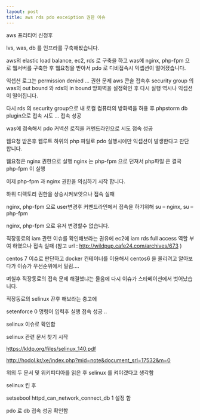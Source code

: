 ```yaml
---
layout: post
title: aws rds pdo exceiption 권한 이슈 
---
```


aws 프리티어 신청후

lvs, was, db  를 인프라를 구축해봤습니다.

aws의 elastic load balance, ec2, rds 로 구축을 하고 was에 nginx, php-fpm 으로 웹서버를 구축한 후 웹요청을 받아서 pdo 로 디비접속시 익셉션이 떨어졌습니다.

익셉션 로그는 permission denied … 권한 문제 aws 콘솔 접속후 security group 의 was의 out bound 와 rds의 in bound 방화벽을 설정확인 후 다시 실행 역시나 익셉션이 떨어집니다.

다시 rds 의 security group으로 내 로컬 컴퓨터의 방화벽을 허용 후 phpstorm db plugin으로 접속 시도 … 접속 성공

was에 접속해서 pdo 커넥션 로직을 커멘드라인으로 시도 접속 성공

웹요청 받은후 웹루트 하위의 php 파일로 pdo 실행시에만 익셉션이 발생한다고 판단 합니다.

웹요청은 nginx 권한으로 실행 nginx 는 php-fpm 으로 던져서 php파일 은 결국 php-fpm 이 실행

이제 php-fpm  과 nginx 권한을 의심하기 시작 합니다.

하위 디렉토리 권한을 상승시켜보앗으나 접속 실패

nginx, php-fpm 으로 user변경후 커멘드라인에서 접속을 하기위해 su – nginx, su – php-fpm

nginx, php-fpm 으로 유저 변경할수 없습니다.

직장동료의 iam  관련 이슈를 확인해보라는 권유에 ec2에 iam  rds full access 역할 부여 하였으나 접속 실패 (참고 url : http://wildpup.cafe24.com/archives/673 )

centos 7 이슈로 판단하고 docker 컨테이너를 이용해서 centos6 을 올리려고 알아보다가 이슈가 우선순위에서 밀림….

며칠후 직장동료의 접속 문제 해결했냐는 물음에 다시 이슈가 스타베이션에서 벗어났습니다.

직장동료의 selinux 끈후 해보라는 충고에

setenforce 0 명령어 입력후 실행 접속 성공 ..

selinux 이슈로 확인함

selinux 관련 문서 찾기 시작

https://kldp.org/files/selinux_140.pdf

http://hodol.kr/xe/index.php?mid=note&document_srl=17532&m=0

위의 두 문서 및 위키피디아를 읽은 후 selinux 를 켜야겠다고 생각함

selinux 킨 후

setsebool httpd_can_network_connect_db 1 설정 함

pdo 로 db 접속 성공 확인함

 